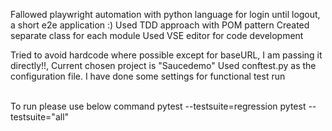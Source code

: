   Fallowed playwright automation with python language for login until logout, a short e2e application :)
  Used TDD approach with POM pattern
  Created separate class for each module
  Used VSE editor for code development
  
  Tried to avoid hardcode where possible except for baseURL, I am passing it directly!!, 
  Current chosen project is "Saucedemo"
  Used conftest.py as the configuration file. I have done some settings for functional test run                                           

  To run  please use below command
  pytest --testsuite=regression
  pytest --testsuite="all"

